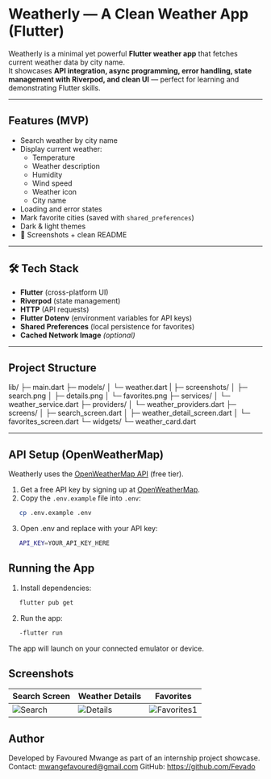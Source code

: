# Weatherly — A Clean Weather App (Flutter)

Weatherly is a minimal yet powerful **Flutter weather app** that fetches current weather data by city name.  
It showcases **API integration, async programming, error handling, state management with Riverpod, and clean UI** — perfect for learning and demonstrating Flutter skills.

---

## Features (MVP)
- Search weather by city name
- Display current weather:
  - Temperature
  - Weather description
  - Humidity
  - Wind speed
  - Weather icon
  - City name
- Loading and error states
- Mark favorite cities (saved with `shared_preferences`)
- Dark & light themes
- 📸 Screenshots + clean README

---

## 🛠 Tech Stack
- **Flutter** (cross-platform UI)
- **Riverpod** (state management)
- **HTTP** (API requests)
- **Flutter Dotenv** (environment variables for API keys)
- **Shared Preferences** (local persistence for favorites)
- **Cached Network Image** *(optional)*

---

## Project Structure
lib/
├─ main.dart
├─ models/
│
└─ weather.dart
|
├─ screenshots/
│   ├─ search.png
│   ├─ details.png
│   └─ favorites.png
├─ services/
│ └─ weather_service.dart
├─ providers/
│ └─ weather_providers.dart
├─ screens/
│ ├─ search_screen.dart
│ ├─ weather_detail_screen.dart
│ └─ favorites_screen.dart
└─ widgets/
└─ weather_card.dart


---

## API Setup (OpenWeatherMap)
Weatherly uses the [OpenWeatherMap API](https://openweathermap.org/api) (free tier).  

1. Get a free API key by signing up at [OpenWeatherMap](https://home.openweathermap.org/users/sign_up).
2. Copy the `.env.example` file into `.env`:
```bash
   cp .env.example .env
   ```
3. Open .env and replace with your API key:
```bash
   API_KEY=YOUR_API_KEY_HERE
   ```


## Running the App

1. Install dependencies:
```bash
   flutter pub get
   ```

2. Run the app:
```bash
   -flutter run
```
The app will launch on your connected emulator or device.

## Screenshots

| Search Screen | Weather Details | Favorites |
|---------------|-----------------|-----------|
| ![Search](screenshots/search.PNG) | ![Details](screenshots/weather_details.PNG) | ![Favorites1](screenshots/favorites1.PNG) | ![Favorites2](screenshots/favorites2.PNG) |

## Author

Developed by Favoured Mwange as part of an internship project showcase.
Contact: mwangefavoured@gmail.com
GitHub: https://github.com/Fevado

